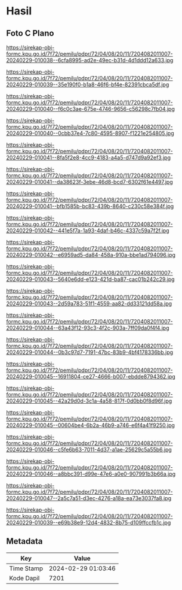 # Hasil

## Foto C Plano

https://sirekap-obj-formc.kpu.go.id/7f72/pemilu/pdpr/72/04/08/20/11/7204082011007-20240229-010038--6cfa8995-ad2e-49ec-b31d-4d1ddd12a633.jpg

https://sirekap-obj-formc.kpu.go.id/7f72/pemilu/pdpr/72/04/08/20/11/7204082011007-20240229-010039--35e190f0-b1a8-46f6-bf4e-82391cbca5df.jpg

https://sirekap-obj-formc.kpu.go.id/7f72/pemilu/pdpr/72/04/08/20/11/7204082011007-20240229-010040--f6c0c3ae-675e-4746-9656-c56298c7fb04.jpg

https://sirekap-obj-formc.kpu.go.id/7f72/pemilu/pdpr/72/04/08/20/11/7204082011007-20240229-010040--0cbb37e4-7c80-4595-8907-f1221e254805.jpg

https://sirekap-obj-formc.kpu.go.id/7f72/pemilu/pdpr/72/04/08/20/11/7204082011007-20240229-010041--8fa5f2e8-4cc9-4183-a4a5-d747d9a92ef3.jpg

https://sirekap-obj-formc.kpu.go.id/7f72/pemilu/pdpr/72/04/08/20/11/7204082011007-20240229-010041--da38623f-3ebe-46d8-bcd7-6302f61e4497.jpg

https://sirekap-obj-formc.kpu.go.id/7f72/pemilu/pdpr/72/04/08/20/11/7204082011007-20240229-010041--bfb1585b-bc83-439b-8640-c230c58e384f.jpg

https://sirekap-obj-formc.kpu.go.id/7f72/pemilu/pdpr/72/04/08/20/11/7204082011007-20240229-010042--441e5f7a-1a93-4daf-b46c-4337c59a7f2f.jpg

https://sirekap-obj-formc.kpu.go.id/7f72/pemilu/pdpr/72/04/08/20/11/7204082011007-20240229-010042--e6959ad5-da84-458a-910a-bbe1ad794096.jpg

https://sirekap-obj-formc.kpu.go.id/7f72/pemilu/pdpr/72/04/08/20/11/7204082011007-20240229-010043--5640e6dd-e123-421d-ba87-cac01b242c29.jpg

https://sirekap-obj-formc.kpu.go.id/7f72/pemilu/pdpr/72/04/08/20/11/7204082011007-20240229-010043--2d59a783-51f1-4559-aa82-dd33121dd58a.jpg

https://sirekap-obj-formc.kpu.go.id/7f72/pemilu/pdpr/72/04/08/20/11/7204082011007-20240229-010044--63a43f12-93c3-4f2c-903a-7ff09da0f4f4.jpg

https://sirekap-obj-formc.kpu.go.id/7f72/pemilu/pdpr/72/04/08/20/11/7204082011007-20240229-010044--0b3c97d7-7191-47bc-83b9-4bf4178336bb.jpg

https://sirekap-obj-formc.kpu.go.id/7f72/pemilu/pdpr/72/04/08/20/11/7204082011007-20240229-010045--16911804-ce27-4666-b007-ebdde8794362.jpg

https://sirekap-obj-formc.kpu.go.id/7f72/pemilu/pdpr/72/04/08/20/11/7204082011007-20240229-010045--42a29d0d-3c1a-4a58-817f-0d0bb0f8d96f.jpg

https://sirekap-obj-formc.kpu.go.id/7f72/pemilu/pdpr/72/04/08/20/11/7204082011007-20240229-010045--00604be4-6b2a-46b9-a746-e6f4a41f9250.jpg

https://sirekap-obj-formc.kpu.go.id/7f72/pemilu/pdpr/72/04/08/20/11/7204082011007-20240229-010046--c5fe6b63-7011-4d37-a1ae-25629c5a55b6.jpg

https://sirekap-obj-formc.kpu.go.id/7f72/pemilu/pdpr/72/04/08/20/11/7204082011007-20240229-010046--a8bbc391-d99e-47e6-a0e0-907991b3b66a.jpg

https://sirekap-obj-formc.kpu.go.id/7f72/pemilu/pdpr/72/04/08/20/11/7204082011007-20240229-010047--2a5c7a51-d3ec-4276-a18a-ea73e3037fa8.jpg

https://sirekap-obj-formc.kpu.go.id/7f72/pemilu/pdpr/72/04/08/20/11/7204082011007-20240229-010039--e69b38e9-12d4-4832-8b75-d109ffccfb1c.jpg


## Metadata

| Key        | Value               |
| ---------- | ------------------- |
| Time Stamp | 2024-02-29 01:03:46 |
| Kode Dapil | 7201                |



